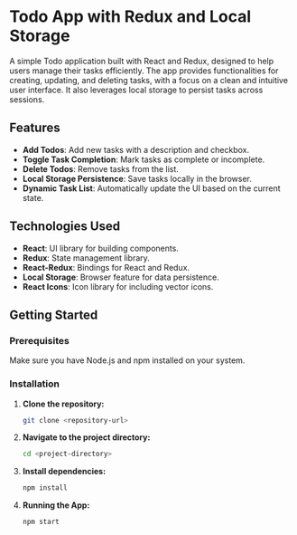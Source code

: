 # Todo App with Redux and Local Storage

A simple Todo application built with React and Redux, designed to help users manage their tasks efficiently. The app provides functionalities for creating, updating, and deleting tasks, with a focus on a clean and intuitive user interface. It also leverages local storage to persist tasks across sessions.

## Features

- **Add Todos**: Add new tasks with a description and checkbox.
- **Toggle Task Completion**: Mark tasks as complete or incomplete.
- **Delete Todos**: Remove tasks from the list.
- **Local Storage Persistence**: Save tasks locally in the browser.
- **Dynamic Task List**: Automatically update the UI based on the current state.

## Technologies Used

- **React**: UI library for building components.
- **Redux**: State management library.
- **React-Redux**: Bindings for React and Redux.
- **Local Storage**: Browser feature for data persistence.
- **React Icons**: Icon library for including vector icons.

## Getting Started

### Prerequisites

Make sure you have Node.js and npm installed on your system.

### Installation

1. **Clone the repository:**
   ```bash
   git clone <repository-url>
   
2. **Navigate to the project directory:**
   ```bash
   cd <project-directory>
   
3. **Install dependencies:**
   ```bash
   npm install

4. **Running the App:**
   ```bash
   npm start
  

